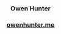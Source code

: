 <h3 align="center">Owen Hunter</h3>
<h3 align="center"><a href="https://owenhunter.me/">owenhunter.me</a></h3>

